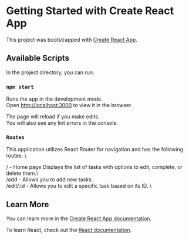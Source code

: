 # Getting Started with Create React App

This project was bootstrapped with [Create React App](https://github.com/facebook/create-react-app).

## Available Scripts

In the project directory, you can run:

### `npm start`

Runs the app in the development mode.\
Open [http://localhost:3000](http://localhost:3000) to view it in the browser.

The page will reload if you make edits.\
You will also see any lint errors in the console.

### `Routes`

This application utilizes React Router for navigation and has the following routes: \

/ - Home page Displays the list of tasks with options to edit, complete, or delete them.\ \
/add - Allows you to add new tasks. \
/edit/:id - Allows you to edit a specific task based on its ID. \

## Learn More

You can learn more in the [Create React App documentation](https://facebook.github.io/create-react-app/docs/getting-started).

To learn React, check out the [React documentation](https://reactjs.org/).
